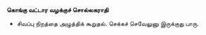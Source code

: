 **கொங்கு வட்டார வழக்குச் சொல்லகராதி**
- சிவப்பு நிறத்தை அழுத்திக் கூறுதல். செக்கச் செவேலுனு இருக்குது பாரு.

